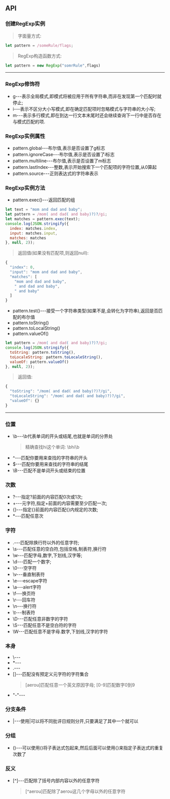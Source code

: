 ## API

### 创建RegExp实例
> 字面量方式:
```js
let pattern = /someRule/flags;
```
> RegExp构造函数方式:
```js
let pattern = new RegExp("somrRule",flags)
```
******************

### RegExp修饰符
- g---表示全局模式,即模式将被应用于所有字符串,而非在发现第一个匹配时就停止;
- i---表示不区分大小写模式,即在确定匹配项时忽略模式与字符串的大小写;
- m---表示多行模式,即在到达一行文本末尾时还会继续查询下一行中是否存在与模式匹配的项.


### RegExp实例属性
- pattern.global---布尔值,表示是否设置了g标志
- pattern.ignoreCase---布尔值,表示是否设置了i标志
- pattern.multiline---布尔值,表示是否设置了m标志
- pattern.lastIndex---整数,表示开始搜索下一个匹配项的字符位置,从0算起
- pattern.source---正则表达式的字符串表示

### RegExp实例方法
- pattern.exec()---返回匹配的组
```js
let text = "mom and dad and baby";
let pattern = /mom( and dad( and baby)?)?/gi;
let matches = pattern.exec(text);
console.log(JSON.stringify({
  index: matches.index,
  input: matches.input,
  matches: matches
}, null, 2));
```
> 返回值(如果没有匹配项,则返回null):
```js
{
  "index": 0,
  "input": "mom and dad and baby",
  "matches": [
    "mom and dad and baby",
    " and dad and baby",
    " and baby"
  ]
}
```
- pattern.test()---接受一个字符串类型(如果不是,会转化为字符串),返回是否匹配的布尔值
- pattern.toString()
- pattern.toLocalString()
- pattern.valueOf()
```js
let pattern = /mom( and dad( and baby)?)?/gi;
console.log(JSON.stringify({
  toString: pattern.toString(),
  toLocaleString: pattern.toLocaleString(),
  valueOf: pattern.valueOf()
}, null, 2));
```
> 返回值:
```js
{
  "toString": "/mom( and dad( and baby)?)?/gi",
  "toLocaleString": "/mom( and dad( and baby)?)?/gi",
  "valueOf": {}
}
```
******************

### 位置
- \b---\b代表单词的开头或结尾,也就是单词的分界处
  > 精确查找hi这个单词: \bhi\b
- ^---匹配你要用来查找的字符串的开头
- $---匹配你要用来查找的字符串的结尾
- \B---匹配不是单词开头或结束的位置

### 次数
- ?---指定?前面的内容匹配0次或1次;
- +---元字符,指定+前面的内容需要至少匹配一次;
- {}---指定{}前面的内容匹配{}内规定的次数;
- *---匹配任意次

### 字符
- .---匹配除换行符以外的任意字符;
- \s---匹配任意的空白符,包括空格,制表符,换行符
- \w---匹配字母,数字,下划线,汉字等;
- \d---匹配一个数字;
- \0---空字符
- \v---垂直制表符
- \e---escape字符
- \a---alert字符
- \f---换页符
- \r---回车符
- \n---换行符
- \t---制表符
- \D---匹配任意非数字的字符
- \S---匹配任意不是空白符的字符
- \W---匹配任意不是字母.数字,下划线,汉字的字符

### 本身
- \\---
- \*---
- \.---
- []---匹配没有预定义元字符的字符集合
  > [aerou]匹配任意一个英文原因字母; [0-9]匹配数字0到9
- "-"---

### 分支条件
- |---使用|可以将不同批评日规则分开,只要满足了其中一个就可以

### 分组
- ()---可以使用()将子表达式包起来,然后后面可以使用{}来指定子表达式的重复次数了

### 反义
- [^]---匹配除了括号内部内容以外的任意字符
  > [^aerou]匹配除了aerou这几个字母以外的任意字符
